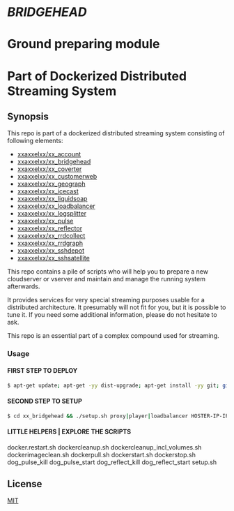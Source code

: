 # ***BRIDGEHEAD***
# Ground preparing module
# Part of Dockerized Distributed Streaming System

## Synopsis
This repo is part of a dockerized distributed streaming system consisting of following elements:
* [xxaxxelxx/xx_account](https://github.com/xxaxxelxx/xx_account)
* [xxaxxelxx/xx_bridgehead](https://github.com/xxaxxelxx/xx_bridgehead)
* [xxaxxelxx/xx_coverter](https://github.com/xxaxxelxx/xx_converter)
* [xxaxxelxx/xx_customerweb](https://github.com/xxaxxelxx/xx_customerweb)
* [xxaxxelxx/xx_geograph](https://github.com/xxaxxelxx/xx_geograph)
* [xxaxxelxx/xx_icecast](https://github.com/xxaxxelxx/xx_icecast)
* [xxaxxelxx/xx_liquidsoap](https://github.com/xxaxxelxx/xx_liquidsoap)
* [xxaxxelxx/xx_loadbalancer](https://github.com/xxaxxelxx/xx_loadbalancer)
* [xxaxxelxx/xx_logsplitter](https://github.com/xxaxxelxx/xx_logsplitter)
* [xxaxxelxx/xx_pulse](https://github.com/xxaxxelxx/xx_pulse)
* [xxaxxelxx/xx_reflector](https://github.com/xxaxxelxx/xx_reflector)
* [xxaxxelxx/xx_rrdcollect](https://github.com/xxaxxelxx/xx_rrdcollect)
* [xxaxxelxx/xx_rrdgraph](https://github.com/xxaxxelxx/xx_rrdgraph)
* [xxaxxelxx/xx_sshdepot](https://github.com/xxaxxelxx/xx_sshdepot)
* [xxaxxelxx/xx_sshsatellite](https://github.com/xxaxxelxx/xx_sshsatellite)

This repo contains a pile of scripts who will help you to prepare a new cloudserver or vserver and maintain and manage the running system afterwards.

It provides services for very special streaming purposes usable for a distributed architecture.
It presumably will not fit for you, but it is possible to tune it. If you need some additional information, please do not hesitate to ask.

This repo is an essential part of a complex compound used for streaming.

### Usage
#### FIRST STEP TO DEPLOY ####
```bash 
$ apt-get update; apt-get -yy dist-upgrade; apt-get install -yy git; git clone https://git@github.com/xxaxxelxx/xx_bridgehead.git; cd xx_bridgehead
```

#### SECOND STEP TO SETUP ####
```bash
$ cd xx_bridgehead && ./setup.sh proxy|player|loadbalancer HOSTER-IP-IP-IP-IP
```

#### LITTLE HELPERS | EXPLORE THE SCRIPTS ####
docker.restart.sh
dockercleanup.sh
dockercleanup_incl_volumes.sh
dockerimageclean.sh
dockerpull.sh
dockerstart.sh
dockerstop.sh
dog_pulse_kill
dog_pulse_start
dog_reflect_kill
dog_reflect_start
setup.sh

## License

[MIT](https://github.com/xxaxxelxx/xx_Liquidsoap/blob/master/LICENSE.md)
